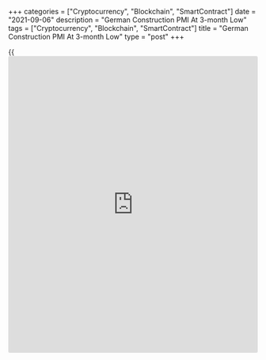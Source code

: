 +++
categories = ["Cryptocurrency", "Blockchain", "SmartContract"]
date = "2021-09-06"
description = "German Construction PMI At 3-month Low"
tags = ["Cryptocurrency", "Blockchain", "SmartContract"]
title = "German Construction PMI At 3-month Low"
type = "post"
+++

{{<iframe id="large-banner" src="https://www.bounty.group/#slide=24.0" width="100%" height="600" scrolling="no" style="border: 0px solid rgb(216, 221, 230); border-radius: 3px;">}}

Germany's construction activity contracted further in August, at the
sharpest rate in three months, survey results from IHS Markit showed
Monday.

The construction purchasing managers' index fell to 44.6 from 47.1 in
July. Any reading below 50 suggests decline in activity in the sector.

The latest reading was the lowest since May.

Weakening performance in both the commercial and civil engineering sub-
sectors continued to drag overall construction activity lower. Further,
housing activity decreased for the first time showed its first time in
three months.

The rate of contraction in new orders accelerated with firms reporting a
lack of public tenders, rising prices and capacity constraints, hurting
client demand.

Employment in the construction sector declined at the slowest pace since
March.

Purchasing activity declined at the fastest pace in six months but the
fall was shallower than those in activity and new orders. Supply delays
were rampant, leading to a steep rise in prices for building materials.
The pace of inflation was however the slowest since March.

"Nevertheless, the data at least point to a slight improvement in
constructors' expectations towards activity over the coming year, albeit
with the pessimists still slightly outnumbering the optimists," IHS
Markit Economics Associate Director Phil Smith said.

"The sector is struggling to gain any traction, and to add to matters, a
fall in residential building work - the sector's main bright spot -
created an additional drag on overall activity in August."

For comments and feedback [contact](https://www.playgroundfx.com/contact/): editorial@rtt[news](https://www.letsplayfx.com/blog/forex-news-website/).com

[Economic News][1]

 **What parts of the world are seeing the best (and worst) economic
performances lately? Click[here][2] to check out our [Econ Scorecard][2]
and find out! See up-to-the-moment [ranking](https://www.playgroundfx.com/blog/crypto-exchange-ranking/)s for the best and worst
performers in [GDP][3], [unemployment rate][4], [inflation][2] and much
more.**

   1. www.rtt[news](https://www.letsplayfx.com/blog/forex-news-website/).com/Content/EconomicNews.aspx
   2. www.rtt[news](https://www.letsplayfx.com/blog/forex-news-website/).com/economic-scorecard/world-rank/CPI/highest-performance.aspx
   3. www.rtt[news](https://www.letsplayfx.com/blog/forex-news-website/).com/economic-scorecard/world-rank/GDP/highest-performance.aspx
   4. www.rtt[news](https://www.letsplayfx.com/blog/forex-news-website/).com/economic-scorecard/world-rank/unemployment-rate/lowest-performance.aspx
